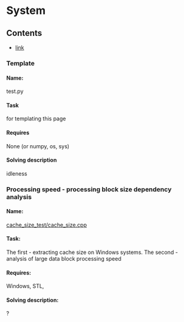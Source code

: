 # System

## Contents
* [link](#Template) 


### __Template__
#### Name:
test.py
#### Task
for templating this page
#### Requires
None (or numpy, os, sys)
#### Solving description
idleness

### __Processing speed - processing block size dependency analysis__
#### Name:
[cache_size_test/cache_size.cpp](cache_size_test/cache_size.cpp)
#### Task:
The first - extracting cache size on Windows systems. The second - analysis of large data block processing speed
#### Requires:
Windows, STL,
#### Solving description:
?